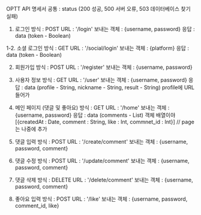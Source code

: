 OPTT API 명세서
공통 : status (200 성공, 500 서버 오류, 503 데이터베이스 찾기 실패)

1. 로그인
   방식 : POST
   URL : '/login'
   보내는 객체 : {username, password}
   응답 : data (token - Boolean)

1-2. 소셜 로그인
방식 : GET
URL : '/social/login'
보내는 객체 : {platform}
응답 : data (token - Boolean)

2. 회원가입
   방식 : POST
   URL : '/register'
   보내는 객체 : {username, password}

3. 사용자 정보
   방식 : GET
   URL : '/user'
   보내는 객체 : {username, password}
   응답 : data (profile - String, nickname - String, result - String)
   profile에 URL 들어가

4. 메인 페이지 (댓글 및 좋아요)
   방식 : GET
   URL : '/home'
   보내는 객체 : {username, password}
   응답 : data (comments - List)
   객체 배열이야 [{createdAt : Date, comment : String, like : Int, commnet_id : Int}]
   // page는 나중에 추가

5. 댓글 입력
   방식 : POST
   URL : '/create/comment'
   보내는 객체 : {username, password, comment}
   <!-- 응답 : data () -->

6. 댓글 수정
   방식 : POST
   URL : '/update/comment'
   보내는 객체 : {username, password, comment}
   <!-- 응답 : data (token - Boolean) -->

7. 댓글 삭제
   방식 : DELETE
   URL : '/delete/comment'
   보내는 객체 : {username, password, comment}
   <!-- 응답 : data (token - Boolean) -->

8. 좋아요 입력
   방식 : POST
   URL : '/like'
   보내는 객체 : {username, password, comment_id, like}
   <!-- 응답 : data (token - Boolean) -->
